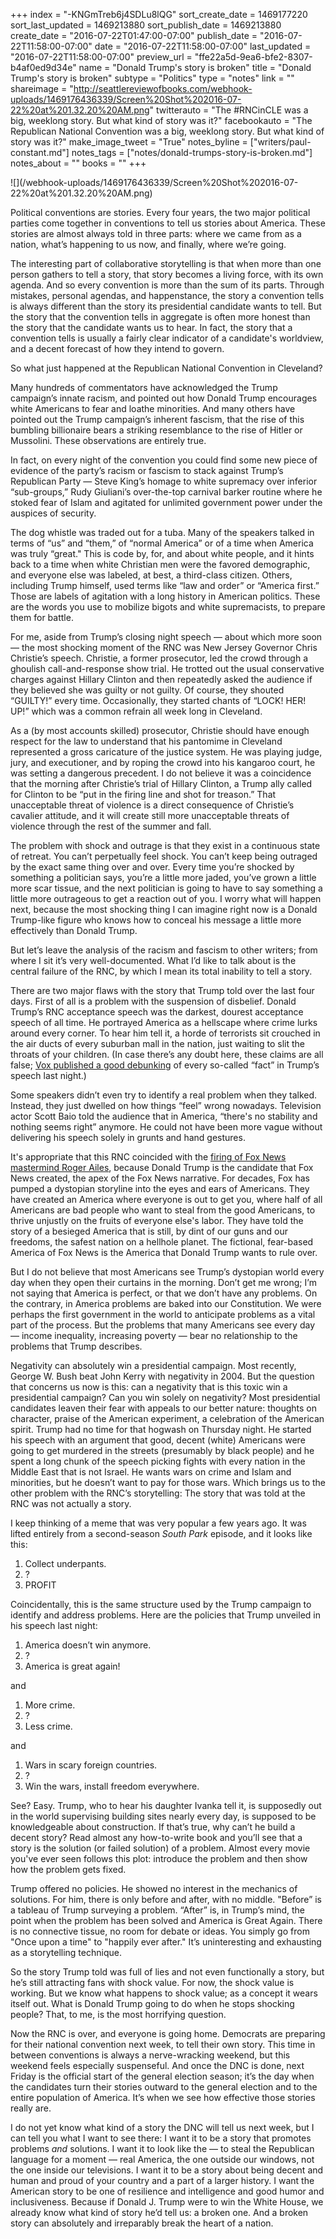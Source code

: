 +++
index = "-KNGmTreb6j4SDLu8lQG"
sort_create_date = 1469177220
sort_last_updated = 1469213880
sort_publish_date = 1469213880
create_date = "2016-07-22T01:47:00-07:00"
publish_date = "2016-07-22T11:58:00-07:00"
date = "2016-07-22T11:58:00-07:00"
last_updated = "2016-07-22T11:58:00-07:00"
preview_url = "ffe22a5d-9ea6-bfe2-8307-b4af0ed9d34e"
name = "Donald Trump's story is broken"
title = "Donald Trump's story is broken"
subtype = "Politics"
type = "notes"
link = ""
shareimage = "http://seattlereviewofbooks.com/webhook-uploads/1469176436339/Screen%20Shot%202016-07-22%20at%201.32.20%20AM.png"
twitterauto = "The #RNCinCLE was a big, weeklong story. But what kind of story was it?"
facebookauto = "The Republican National Convention was a big, weeklong story. But what kind of story was it?"
make_image_tweet = "True"
notes_byline = ["writers/paul-constant.md"]
notes_tags = ["notes/donald-trumps-story-is-broken.md"]
notes_about = ""
books = ""
+++
<p class="image">![](/webhook-uploads/1469176436339/Screen%20Shot%202016-07-22%20at%201.32.20%20AM.png)</p>

Political conventions are stories. Every four years, the two major political parties come together in conventions to tell us stories about America. These stories are almost always told in three parts: where we came from as a nation, what’s happening to us now, and finally, where we’re going. 

The interesting part of collaborative storytelling is that when more than one person gathers to tell a story, that story becomes a living force, with its own agenda. And so every convention is more than the sum of its parts. Through mistakes, personal agendas, and happenstance, the story a convention tells is always different than the story its presidential candidate wants to tell. But the story that the convention tells in aggregate is often more honest than the story that the candidate wants us to hear. In fact, the story that a convention tells is usually a fairly clear indicator of a candidate's worldview, and a decent forecast of how they intend to govern.

So what just happened at the Republican National Convention in Cleveland?

<div class="break"></div>

Many hundreds of commentators have acknowledged the Trump campaign’s innate racism, and pointed out how Donald Trump encourages white Americans to fear and loathe minorities. And many others have pointed out the Trump campaign’s inherent fascism, that the rise of this bumbling billionaire bears a striking resemblance to the rise of Hitler or Mussolini. These observations are entirely true. 

In fact, on every night of the convention you could find some new piece of evidence of the party’s racism or fascism to stack against Trump’s Republican Party — Steve King’s homage to white supremacy over inferior “sub-groups,” Rudy Giuliani’s over-the-top carnival barker routine where he stoked fear of Islam and agitated for unlimited government power under the auspices of security. 

The dog whistle was traded out for a tuba. Many of the speakers talked in terms of “us” and “them,” of “normal America” or of a time when America was truly “great." This is code by, for, and about white people, and it hints back to a time when white Christian men were the favored demographic, and everyone else was labeled, at best, a third-class citizen. Others, including Trump himself, used terms like “law and order” or “America first.” Those are labels of agitation with a long history in American politics. These are the words you use to mobilize bigots and white supremacists, to prepare them for battle.

For me, aside from Trump’s closing night speech — about which more soon — the most shocking moment of the RNC was New Jersey Governor Chris Christie’s speech. Christie, a former prosecutor, led the crowd through a ghoulish call-and-response show trial. He trotted out the usual conservative charges against Hillary Clinton and then repeatedly asked the audience if they believed she was guilty or not guilty. Of course, they shouted “GUILTY!” every time. Occasionally, they started chants of “LOCK! HER! UP!” which was a common refrain all week long in Cleveland.

As a (by most accounts skilled) prosecutor, Christie should have enough respect for the law to understand that his pantomime in Cleveland represented a gross caricature of the justice system. He was playing judge, jury, and executioner, and by roping the crowd into his kangaroo court, he was setting a dangerous precedent. I do not believe it was a coincidence that the morning after Christie’s trial of Hillary Clinton, a Trump ally called for Clinton to be “put in the firing line and shot for treason.” That unacceptable threat of violence is a direct consequence of Christie’s cavalier attitude, and it will create still more unacceptable threats of violence through the rest of the summer and fall.

The problem with shock and outrage is that they exist in a continuous state of retreat. You can’t perpetually feel shock. You can’t keep being outraged by the exact same thing over and over. Every time you’re shocked by something a politician says, you’re a little more jaded, you’ve grown a little more scar tissue, and the next politician is going to have to say something a little more outrageous to get a reaction out of you. I worry what will happen next, because the most shocking thing I can imagine right now is a Donald Trump-like figure who knows how to conceal his message a little more effectively than Donald Trump.

But let’s leave the analysis of the racism and fascism to other writers; from where I sit it’s very well-documented. What I’d like to talk about is the central failure of the RNC, by which I mean its total inability to tell a story.

<div class="break"></div>

There are two major flaws with the story that Trump told over the last four days. First of all is a problem with the suspension of disbelief. Donald Trump’s RNC acceptance speech was the darkest, dourest acceptance speech of all time. He portrayed America as a hellscape where crime lurks around every corner. To hear him tell it, a horde of terrorists sit crouched in the air ducts of every suburban mall in the nation, just waiting to slit the throats of your children. (In case there’s any doubt here, these claims are all false; [Vox published a good debunking]( http://www.vox.com/2016/7/21/12254434/fact-check-trump-acceptance-speech-republican-convention-rnc-2016) of every so-called “fact” in Trump’s speech last night.)

Some speakers didn’t even try to identify a real problem when they talked. Instead, they just dwelled on how things “feel” wrong nowadays. Television actor Scott Baio told the audience that in America, “there's no stability and nothing seems right” anymore. He could not have been more vague without  delivering his speech solely in grunts and hand gestures.

It's appropriate that this RNC coincided with the [firing of Fox News mastermind Roger Ailes](http://money.cnn.com/2016/07/21/media/roger-ailes-leaves-fox-news/), because Donald Trump is the candidate that Fox News created, the apex of the Fox News narrative. For decades, Fox has pumped a dystopian storyline into the eyes and ears of Americans. They have created an America where everyone is out to get you, where half of all Americans are bad people who want to steal from the good Americans, to thrive unjustly on the fruits of everyone else's labor. They have told the story of a besieged America that is still, by dint of our guns and our freedoms, the safest nation on a hellhole planet. The fictional, fear-based America of Fox News is the America that Donald Trump wants to rule over.

But I do not believe that most Americans see Trump’s dystopian world every day when they open their curtains in the morning. Don’t get me wrong; I’m not saying that America is perfect, or that we don’t have any problems. On the contrary, in America problems are baked into our Constitution. We were perhaps the first government in the world to anticipate problems as a vital part of the process. But the problems that many Americans see every day — income inequality, increasing poverty — bear no relationship to the problems that Trump describes. 

Negativity can absolutely win a presidential campaign. Most recently, George W. Bush beat John Kerry with negativity in 2004. But the question that concerns us now is this: can a negativity that is this toxic win a presidential campaign? Can you win solely on negativity? Most presidential candidates leaven their fear with appeals to our better nature: thoughts on character, praise of the American experiment, a celebration of the American spirit. Trump had no time for that hogwash on Thursday night. He started his speech with an argument that good, decent (white) Americans were going to get murdered in the streets (presumably by black people) and he spent a long chunk of the speech picking fights with every nation in the Middle East that is not Israel. He wants wars on crime and Islam and minorities, but he doesn’t want to pay for those wars. Which brings us to the other problem with the RNC’s storytelling: The story that was told at the RNC was not actually a story.

<div class="break"></div>

I keep thinking of a meme that was very popular a few years ago. It was lifted entirely from a second-season *South Park* episode, and it looks like this:

1. Collect underpants.
2. ?
3. PROFIT

Coincidentally, this is the same structure used by the Trump campaign to identify and address problems. Here are the policies that Trump unveiled in his speech last night:

1. America doesn’t win anymore.
2. ?
3. America is great again!

and

1. More crime.
2. ?
3. Less crime.

and

1. Wars in scary foreign countries.
2. ?
3. Win the wars, install freedom everywhere.

See? Easy. Trump, who to hear his daughter Ivanka tell it, is supposedly out in the world supervising building sites nearly every day, is supposed to be knowledgeable about construction. If that’s true, why can’t he build a decent story? Read almost any how-to-write book and you’ll see that a story is the solution (or failed solution) of a problem. Almost every movie you've ever seen follows this plot: introduce the problem and then show how the problem gets fixed. 

Trump offered no policies. He showed no interest in the mechanics of solutions. For him, there is only before and after, with no middle. "Before” is a tableau of Trump surveying a problem. “After” is, in Trump’s mind, the point when the problem has been solved and America is Great Again. There is no connective tissue, no room for debate or ideas. You simply go from "Once upon a time" to "happily ever after." It’s uninteresting and exhausting as a storytelling technique.

So the story Trump told was full of lies and not even functionally a story, but he’s still attracting fans with shock value. For now, the shock value is working. But we know what happens to shock value; as a concept it wears itself out. What is Donald Trump going to do when he stops shocking people? That, to me, is the most horrifying question.

<div class="break"></div>

Now the RNC is over, and everyone is going home. Democrats are preparing for their national convention next week, to tell their own story. This time in between conventions is always a nerve-wracking weekend, but this weekend feels especially suspenseful. And once the DNC is done, next Friday is the official start of the general election season; it’s the day when the candidates turn their stories outward to the general election and to the entire population of America. It’s when we see how effective those stories really are.

I do not yet know what kind of a story the DNC will tell us next week, but I can tell you what I want to see there: I want it to be a story that promotes problems *and* solutions. I want it to look like the — to steal the Republican language for a moment — real America, the one outside our windows, not the one inside our televisions. I want it to be a story about being decent and human and proud of your country and a part of a larger history. I want the American story to be one of resilience and intelligence and good humor and inclusiveness. Because if Donald J. Trump were to win the White House, we already know what kind of story he’d tell us: a broken one. And a broken story can absolutely and irreparably break the heart of a nation.











